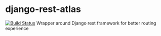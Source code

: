 # django-rest-atlas
[![Build Status](https://travis-ci.com/Arnoldosmium/django-rest-atlas.svg?branch=develop)](https://travis-ci.com/Arnoldosmium/django-rest-atlas)
Wrapper around Django rest framework for better routing experience
